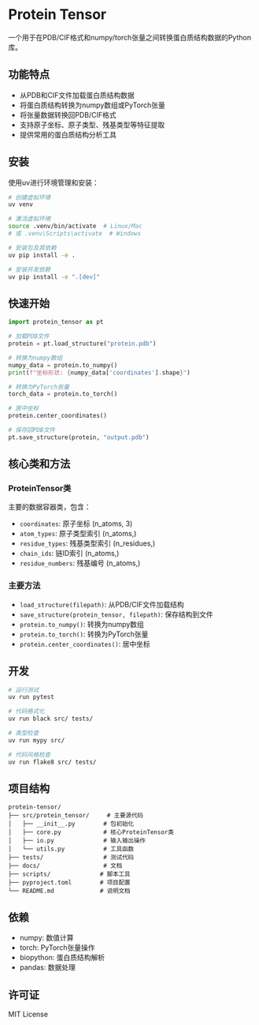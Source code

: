 # Protein Tensor

一个用于在PDB/CIF格式和numpy/torch张量之间转换蛋白质结构数据的Python库。

## 功能特点

- 从PDB和CIF文件加载蛋白质结构数据
- 将蛋白质结构转换为numpy数组或PyTorch张量
- 将张量数据转换回PDB/CIF格式
- 支持原子坐标、原子类型、残基类型等特征提取
- 提供常用的蛋白质结构分析工具

## 安装

使用uv进行环境管理和安装：

```bash
# 创建虚拟环境
uv venv

# 激活虚拟环境
source .venv/bin/activate  # Linux/Mac
# 或 .venv\Scripts\activate  # Windows

# 安装包及其依赖
uv pip install -e .

# 安装开发依赖
uv pip install -e ".[dev]"
```

## 快速开始

```python
import protein_tensor as pt

# 加载PDB文件
protein = pt.load_structure("protein.pdb")

# 转换为numpy数组
numpy_data = protein.to_numpy()
print(f"坐标形状: {numpy_data['coordinates'].shape}")

# 转换为PyTorch张量
torch_data = protein.to_torch()

# 居中坐标
protein.center_coordinates()

# 保存回PDB文件
pt.save_structure(protein, "output.pdb")
```

## 核心类和方法

### ProteinTensor类

主要的数据容器类，包含：
- `coordinates`: 原子坐标 (n_atoms, 3)
- `atom_types`: 原子类型索引 (n_atoms,)
- `residue_types`: 残基类型索引 (n_residues,)
- `chain_ids`: 链ID索引 (n_atoms,)
- `residue_numbers`: 残基编号 (n_atoms,)

### 主要方法

- `load_structure(filepath)`: 从PDB/CIF文件加载结构
- `save_structure(protein_tensor, filepath)`: 保存结构到文件
- `protein.to_numpy()`: 转换为numpy数组
- `protein.to_torch()`: 转换为PyTorch张量
- `protein.center_coordinates()`: 居中坐标

## 开发

```bash
# 运行测试
uv run pytest

# 代码格式化
uv run black src/ tests/

# 类型检查
uv run mypy src/

# 代码风格检查
uv run flake8 src/ tests/
```

## 项目结构

```
protein-tensor/
├── src/protein_tensor/     # 主要源代码
│   ├── __init__.py        # 包初始化
│   ├── core.py            # 核心ProteinTensor类
│   ├── io.py              # 输入输出操作
│   └── utils.py           # 工具函数
├── tests/                 # 测试代码
├── docs/                  # 文档
├── scripts/              # 脚本工具
├── pyproject.toml        # 项目配置
└── README.md             # 说明文档
```

## 依赖

- numpy: 数值计算
- torch: PyTorch张量操作
- biopython: 蛋白质结构解析
- pandas: 数据处理

## 许可证

MIT License 